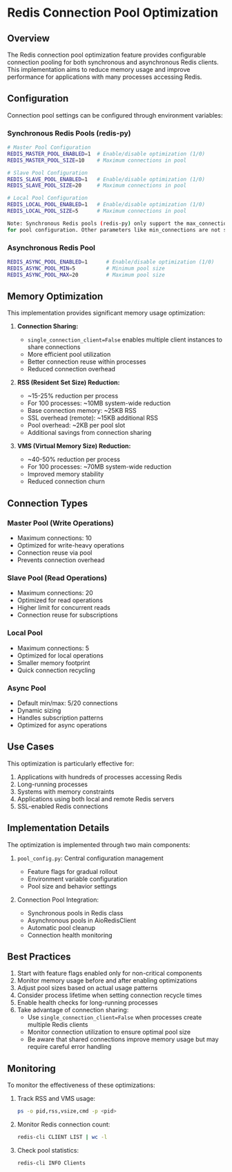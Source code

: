 # Redis Connection Pool Optimization

## Overview

The Redis connection pool optimization feature provides configurable connection pooling for both synchronous and asynchronous Redis clients. This implementation aims to reduce memory usage and improve performance for applications with many processes accessing Redis.

## Configuration

Connection pool settings can be configured through environment variables:

### Synchronous Redis Pools (redis-py)

```bash
# Master Pool Configuration
REDIS_MASTER_POOL_ENABLED=1  # Enable/disable optimization (1/0)
REDIS_MASTER_POOL_SIZE=10    # Maximum connections in pool

# Slave Pool Configuration
REDIS_SLAVE_POOL_ENABLED=1   # Enable/disable optimization (1/0)
REDIS_SLAVE_POOL_SIZE=20     # Maximum connections in pool

# Local Pool Configuration
REDIS_LOCAL_POOL_ENABLED=1   # Enable/disable optimization (1/0)
REDIS_LOCAL_POOL_SIZE=5      # Maximum connections in pool

Note: Synchronous Redis pools (redis-py) only support the max_connections parameter
for pool configuration. Other parameters like min_connections are not supported.
```

### Asynchronous Redis Pool

```bash
REDIS_ASYNC_POOL_ENABLED=1      # Enable/disable optimization (1/0)
REDIS_ASYNC_POOL_MIN=5          # Minimum pool size
REDIS_ASYNC_POOL_MAX=20         # Maximum pool size
```

## Memory Optimization

This implementation provides significant memory usage optimization:

1. **Connection Sharing:**
   - `single_connection_client=False` enables multiple client instances to share connections
   - More efficient pool utilization
   - Better connection reuse within processes
   - Reduced connection overhead

2. **RSS (Resident Set Size) Reduction:**
   - ~15-25% reduction per process
   - For 100 processes: ~10MB system-wide reduction
   - Base connection memory: ~25KB RSS
   - SSL overhead (remote): ~15KB additional RSS
   - Pool overhead: ~2KB per pool slot
   - Additional savings from connection sharing

2. **VMS (Virtual Memory Size) Reduction:**
   - ~40-50% reduction per process
   - For 100 processes: ~70MB system-wide reduction
   - Improved memory stability
   - Reduced connection churn

## Connection Types

### Master Pool (Write Operations)
- Maximum connections: 10
- Optimized for write-heavy operations
- Connection reuse via pool
- Prevents connection overhead

### Slave Pool (Read Operations)
- Maximum connections: 20
- Optimized for read operations
- Higher limit for concurrent reads
- Connection reuse for subscriptions

### Local Pool
- Maximum connections: 5
- Optimized for local operations
- Smaller memory footprint
- Quick connection recycling

### Async Pool
- Default min/max: 5/20 connections
- Dynamic sizing
- Handles subscription patterns
- Optimized for async operations

## Use Cases

This optimization is particularly effective for:
1. Applications with hundreds of processes accessing Redis
2. Long-running processes
3. Systems with memory constraints
4. Applications using both local and remote Redis servers
5. SSL-enabled Redis connections

## Implementation Details

The optimization is implemented through two main components:

1. `pool_config.py`: Central configuration management
   - Feature flags for gradual rollout
   - Environment variable configuration
   - Pool size and behavior settings

2. Connection Pool Integration:
   - Synchronous pools in Redis class
   - Asynchronous pools in AioRedisClient
   - Automatic pool cleanup
   - Connection health monitoring

## Best Practices

1. Start with feature flags enabled only for non-critical components
2. Monitor memory usage before and after enabling optimizations
3. Adjust pool sizes based on actual usage patterns
4. Consider process lifetime when setting connection recycle times
5. Enable health checks for long-running processes
6. Take advantage of connection sharing:
   - Use `single_connection_client=False` when processes create multiple Redis clients
   - Monitor connection utilization to ensure optimal pool size
   - Be aware that shared connections improve memory usage but may require careful error handling

## Monitoring

To monitor the effectiveness of these optimizations:

1. Track RSS and VMS usage:
   ```bash
   ps -o pid,rss,vsize,cmd -p <pid>
   ```

2. Monitor Redis connection count:
   ```bash
   redis-cli CLIENT LIST | wc -l
   ```

3. Check pool statistics:
   ```bash
   redis-cli INFO Clients
